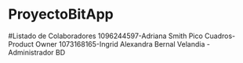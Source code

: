 # ProyectoBitApp
#Listado de Colaboradores
1096244597-Adriana Smith Pico Cuadros- Product Owner
1073168165-Ingrid Alexandra Bernal Velandia - Administrador BD 

